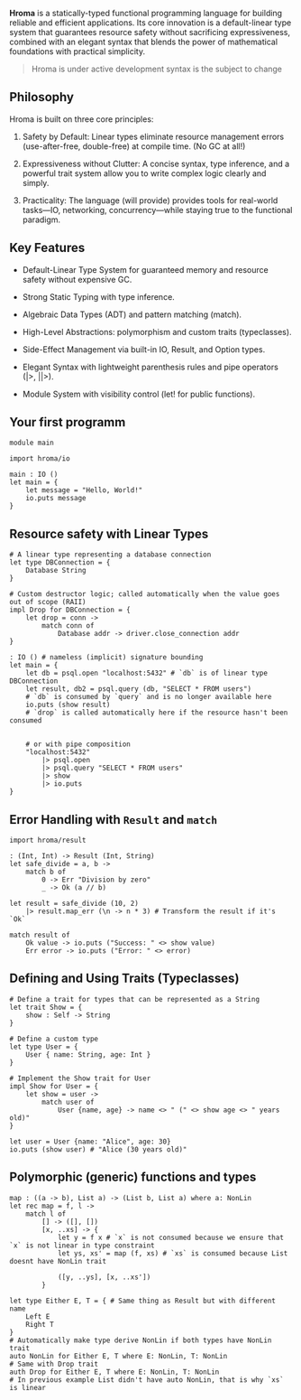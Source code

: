 **Hroma** is a statically-typed functional programming language for building reliable and efficient applications. Its core innovation is a default-linear type system that guarantees resource safety without sacrificing expressiveness, combined with an elegant syntax that blends the power of mathematical foundations with practical simplicity.

> Hroma is under active development
> syntax is the subject to change

## Philosophy

Hroma is built on three core principles:

1. Safety by Default: Linear types eliminate resource management errors (use-after-free, double-free) at compile time. (No GC at all!)

2. Expressiveness without Clutter: A concise syntax, type inference, and a powerful trait system allow you to write complex logic clearly and simply.

3. Practicality: The language (will provide) provides tools for real-world tasks—IO, networking, concurrency—while staying true to the functional paradigm.

## Key Features

- Default-Linear Type System for guaranteed memory and resource safety without expensive GC.

- Strong Static Typing with type inference.

- Algebraic Data Types (ADT) and pattern matching (match).

- High-Level Abstractions: polymorphism and custom traits (typeclasses).

- Side-Effect Management via built-in IO, Result, and Option types.

- Elegant Syntax with lightweight parenthesis rules and pipe operators (|>, ||>).

- Module System with visibility control (let! for public functions).

## Your first programm

```hroma
module main

import hroma/io

main : IO ()
let main = {
    let message = "Hello, World!"
    io.puts message
}
```

## Resource safety with Linear Types

```hroma
# A linear type representing a database connection
let type DBConnection = {
    Database String
}

# Custom destructor logic; called automatically when the value goes out of scope (RAII)
impl Drop for DBConnection = {
    let drop = conn ->
        match conn of
            Database addr -> driver.close_connection addr
}

: IO () # nameless (implicit) signature bounding
let main = {
    let db = psql.open "localhost:5432" # `db` is of linear type DBConnection
    let result, db2 = psql.query (db, "SELECT * FROM users")
    # `db` is consumed by `query` and is no longer available here
    io.puts (show result)
    # `drop` is called automatically here if the resource hasn't been consumed


    # or with pipe composition
    "localhost:5432"
        |> psql.open
        |> psql.query "SELECT * FROM users"
        |> show
        |> io.puts
}
```

## Error Handling with `Result` and `match`

```hroma
import hroma/result

: (Int, Int) -> Result (Int, String)
let safe_divide = a, b ->
    match b of
        0 -> Err "Division by zero"
        _ -> Ok (a // b)

let result = safe_divide (10, 2)
    |> result.map_err (\n -> n * 3) # Transform the result if it's `Ok`

match result of
    Ok value -> io.puts ("Success: " <> show value)
    Err error -> io.puts ("Error: " <> error)
```

## Defining and Using Traits (Typeclasses)

```hroma
# Define a trait for types that can be represented as a String
let trait Show = {
    show : Self -> String
}

# Define a custom type
let type User = {
    User { name: String, age: Int }
}

# Implement the Show trait for User
impl Show for User = {
    let show = user ->
        match user of
            User {name, age} -> name <> " (" <> show age <> " years old)"
}

let user = User {name: "Alice", age: 30}
io.puts (show user) # "Alice (30 years old)"

```

## Polymorphic (generic) functions and types

```hroma
map : ((a -> b), List a) -> (List b, List a) where a: NonLin
let rec map = f, l ->
    match l of
        [] -> ([], [])
        [x, ..xs] -> {
            let y = f x # `x` is not consumed because we ensure that `x` is not linear in type constraint
            let ys, xs' = map (f, xs) # `xs` is consumed because List doesnt have NonLin trait

            ([y, ..ys], [x, ..xs'])
        }

let type Either E, T = { # Same thing as Result but with different name
    Left E
    Right T
}
# Automatically make type derive NonLin if both types have NonLin trait
auto NonLin for Either E, T where E: NonLin, T: NonLin
# Same with Drop trait
auth Drop for Either E, T where E: NonLin, T: NonLin
# In previous example List didn't have auto NonLin, that is why `xs` is linear
```
